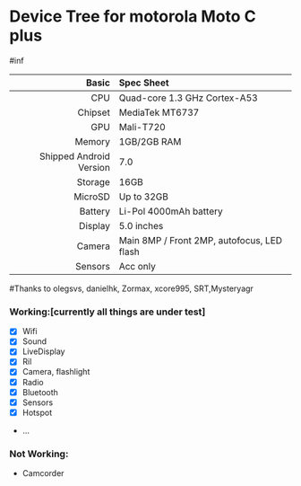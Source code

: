 #                                       Device Tree for motorola Moto C plus

#inf

Basic   | Spec Sheet
-------:|:-------------------------
CPU     | Quad-core 1.3 GHz Cortex-A53
Chipset | MediaTek MT6737
GPU     | Mali-T720
Memory  | 1GB/2GB RAM
Shipped Android Version | 7.0
Storage | 16GB
MicroSD | Up to 32GB
Battery | Li-Pol 4000mAh battery
Display | 5.0 inches
Camera  | Main 8MP / Front 2MP, autofocus, LED flash
Sensors | Acc only

#Thanks to olegsvs, danielhk, Zormax, xcore995, SRT,Mysteryagr

### Working:[currently all things are under test]
- [x] Wifi
- [x] Sound
- [x] LiveDisplay
- [x] Ril
- [x] Camera, flashlight
- [x] Radio
- [x] Bluetooth
- [x] Sensors
- [x] Hotspot
- ...

### Not Working:
- Camcorder
